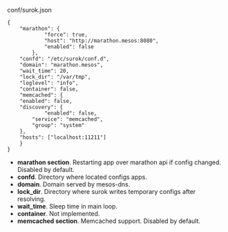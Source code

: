 conf/surok.json
```
{
    "marathon": {
		    "force": true,
		    "host": "http://marathon.mesos:8080",
		    "enabled": false
		},
    "confd": "/etc/surok/conf.d",
    "domain": "marathon.mesos",
    "wait_time": 20,
    "lock_dir": "/var/tmp",
    "loglevel": "info",
    "container": false,
    "memcached": {
	"enabled": false,
	"discovery": {
	        "enabled": false,
		"service": "memcached",
		"group": "system"
	},
	"hosts": ["localhost:11211"]
    }
}
```
* **marathon section**. Restarting app over marathon api if config changed. Disabled by default.
* **confd**. Directory where located configs apps.
* **domain**. Domain served by mesos-dns.
* **lock_dir**. Directory where surok writes temporary configs after resolving.
* **wait_time**. Sleep time in main loop.
* **container**. Not implemented.
* **memcached section**. Memcached support. Disabled by default.
